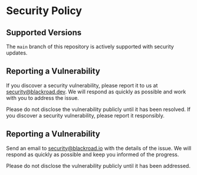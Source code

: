 # Security Policy

## Supported Versions

The `main` branch of this repository is actively supported with security updates.

## Reporting a Vulnerability

If you discover a security vulnerability, please report it to us at
security@blackroad.dev. We will respond as quickly as possible and work with you
to address the issue.

Please do not disclose the vulnerability publicly until it has been resolved.
If you discover a security vulnerability, please report it responsibly.

## Reporting a Vulnerability

Send an email to [security@blackroad.io](mailto:security@blackroad.io) with the details of the issue. We will respond as quickly as possible and keep you informed of the progress.

Please do not disclose the vulnerability publicly until it has been addressed.
